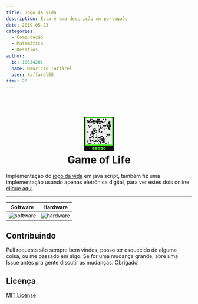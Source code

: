 ```yaml
---
title: Jogo da vida
description: Esta é uma descrição em português
date: 2019-05-23
categories:
  - Computação
  - Matemática
  - Desafios
author:
  id: 18634201
  name: Maurício Taffarel
  user: taffarel55
time: 20
---
```


<h1 align="center">
  <br>
  <a href="/"><img src="./assets/logo.png" alt="Just a logo with conways game" width="80"></a>
  <br>
  Game of Life
  <br>
</h1>

Implementação do [jogo da vida](https://pt.wikipedia.org/wiki/Jogo_da_vida) em java script, também fiz uma implementação usando apenas eletrônica digital, para ver estes dois online [clique aqui](https://taffarel55.github.io/conways-game-of-life/).

---

|                  Software                  |                  Hardware                  |
| :----------------------------------------: | :----------------------------------------: |
| ![software](https://imgur.com/8LuLnBr.png) | ![hardware](https://imgur.com/v3XmHx1.png) |

## Contribuindo

Pull requests são sempre bem vindos, posso ter esquecido de alguma coisa, ou me passado em algo. Se for uma mudança grande, abre uma Issue antes pra gente discutir as mudanças. Obrigado!

## Licença

[MIT License](LICENSE)
